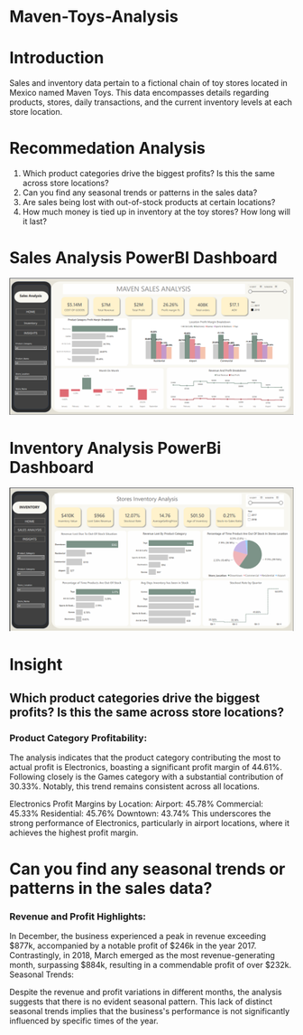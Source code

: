 # Maven-Toys-Analysis

# Introduction
Sales and inventory data pertain to a fictional chain of toy stores located in Mexico named Maven Toys. This data encompasses details regarding products, stores, daily transactions, and the current inventory levels at each store location.
# Recommedation Analysis

1. Which product categories drive the biggest profits? Is this the same across store locations?
2. Can you find any seasonal trends or patterns in the sales data?
3. Are sales being lost with out-of-stock products at certain locations?
4. How much money is tied up in inventory at the toy stores? How long will it last?

# Sales Analysis PowerBI Dashboard
![](maven_analysys/MavenToysSalesAnalysis.png)

# Inventory Analysis PowerBi Dashboard
![](maven_analysys/InventoryAnalysis.png)

# Insight

## Which product categories drive the biggest profits? Is this the same across store locations?
### Product Category Profitability:

The analysis indicates that the product category contributing the most to actual profit is Electronics, boasting a significant profit margin of 44.61%. Following closely is the Games category with a substantial contribution of 30.33%. Notably, this trend remains consistent across all locations.

Electronics Profit Margins by Location:
Airport: 45.78%
Commercial: 45.33%
Residential: 45.76%
Downtown: 43.74%
This underscores the strong performance of Electronics, particularly in airport locations, where it achieves the highest profit margin.

# Can you find any seasonal trends or patterns in the sales data?
### Revenue and Profit Highlights:

In December, the business experienced a peak in revenue exceeding $877k, accompanied by a notable profit of $246k in the year 2017.
Contrastingly, in 2018, March emerged as the most revenue-generating month, surpassing $884k, resulting in a commendable profit of over $232k.
Seasonal Trends:

Despite the revenue and profit variations in different months, the analysis suggests that there is no evident seasonal pattern. This lack of distinct seasonal trends implies that the business's performance is not significantly influenced by specific times of the year.
